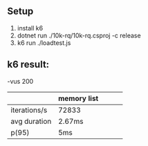 ## Setup
1. install k6
2. dotnet run ./10k-rq/10k-rq.csproj -c release
3. k6 run ./loadtest.js


## k6 result:
-vus 200

|               |memory list|   |   |   |
|---------------|-----------|---|---|---|
| iterations/s  |   72833   |   |   |   |
| avg duration  |  2.67ms   |   |   |   |
| p(95)         |   5ms     |   |   |   |